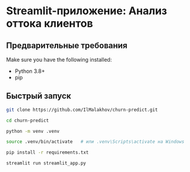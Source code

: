 # Streamlit-приложение: Анализ оттока клиентов

## Предварительные требования

Make sure you have the following installed:

- Python 3.8+
- pip

## Быстрый запуск

```bash
git clone https://github.com/IlMalakhov/churn-predict.git

cd churn-predict

python -m venv .venv

source .venv/bin/activate   # или .venv\Scripts\activate на Windows

pip install -r requirements.txt

streamlit run streamlit_app.py
```